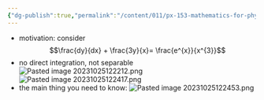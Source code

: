 ```yaml
---
{"dg-publish":true,"permalink":"/content/011/px-153-mathematics-for-physicists/term-1/px-153-c-first-order-od-es/px-153-c6-integrating-factor/","created":"2024-11-25T10:50:32.000+00:00","updated":"2024-11-26T19:36:58.863+00:00"}
---
```


- motivation: consider 
$$\frac{dy}{dx} + \frac{3y}{x}= \frac{e^{x}}{x^{3}}$$
- no direct integration, not separable
![Pasted image 20231025122212.png](/img/user/pics/Pasted%20image%2020231025122212.png)
![Pasted image 20231025122417.png](/img/user/pics/Pasted%20image%2020231025122417.png) 
- the main thing you need to know: ![Pasted image 20231025122453.png](/img/user/pics/Pasted%20image%2020231025122453.png)
